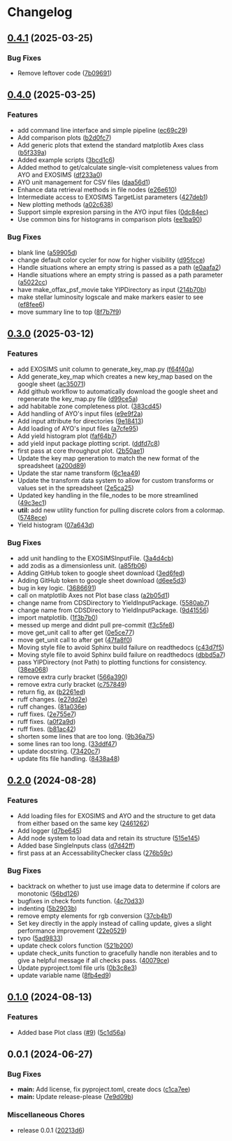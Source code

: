 # Changelog

## [0.4.1](https://github.com/HWO-Yield-Visualizations/yieldplotlib/compare/v0.4.0...v0.4.1) (2025-03-25)


### Bug Fixes

* Remove leftover code ([7b09691](https://github.com/HWO-Yield-Visualizations/yieldplotlib/commit/7b09691fb5c3b8770fa82a1140a71f48a083017b))

## [0.4.0](https://github.com/HWO-Yield-Visualizations/yieldplotlib/compare/v0.3.0...v0.4.0) (2025-03-25)


### Features

* add command line interface and simple pipeline ([ec69c29](https://github.com/HWO-Yield-Visualizations/yieldplotlib/commit/ec69c298fb70cda779e1d28d8e21d9631434e8ac))
* Add comparison plots ([b2d0fc7](https://github.com/HWO-Yield-Visualizations/yieldplotlib/commit/b2d0fc77d604b4405109c5eaafad5a29b457e922))
* Add generic plots that extend the standard matplotlib Axes class ([b5f339a](https://github.com/HWO-Yield-Visualizations/yieldplotlib/commit/b5f339a0dade2bc54c7a915da2bfbc1965ffae39))
* Added example scripts ([3bcd1c6](https://github.com/HWO-Yield-Visualizations/yieldplotlib/commit/3bcd1c6b663184e8c8e46ed73d381506c0eb95ec))
* Added method to get/calculate single-visit completeness values from AYO and EXOSIMS ([df233a0](https://github.com/HWO-Yield-Visualizations/yieldplotlib/commit/df233a0d781b37b2258d9918072b8aebd2eb315b))
* AYO unit management for CSV files ([daa56d1](https://github.com/HWO-Yield-Visualizations/yieldplotlib/commit/daa56d109e6992902d8539a8ec8f1d8c51083e7d))
* Enhance data retrieval methods in file nodes ([e26e610](https://github.com/HWO-Yield-Visualizations/yieldplotlib/commit/e26e610edb49ee8b72a470ae21db3d157969af27))
* Intermediate access to EXOSIMS TargetList parameters ([427deb1](https://github.com/HWO-Yield-Visualizations/yieldplotlib/commit/427deb1fc982a5364baf5b2a6dbc990b263ccac8))
* New plotting methods ([a02c638](https://github.com/HWO-Yield-Visualizations/yieldplotlib/commit/a02c6384c8bfeba2dd9f36c08445151b1037114d))
* Support simple expresion parsing in the AYO input files ([0dc84ec](https://github.com/HWO-Yield-Visualizations/yieldplotlib/commit/0dc84ec9923cfdeb316d96bace4be3b42a470f07))
* Use common bins for histograms in comparison plots ([ee1ba90](https://github.com/HWO-Yield-Visualizations/yieldplotlib/commit/ee1ba907b5990b2cafff96804ffcac5addcc8998))


### Bug Fixes

* blank line ([a59905d](https://github.com/HWO-Yield-Visualizations/yieldplotlib/commit/a59905d51dc6fcd8ba8165de920499bce0b1dffb))
* change default color cycler for now for higher visibility ([d95fcce](https://github.com/HWO-Yield-Visualizations/yieldplotlib/commit/d95fccee9750231af4e4ada0718a482ff8654e6d))
* Handle situations where an empty string is passed as a path ([e0aafa2](https://github.com/HWO-Yield-Visualizations/yieldplotlib/commit/e0aafa2bee8a1a5c2e9d3fbba408d0a25a8a77f0))
* Handle situations where an empty string is passed as a path parameter ([a5022cc](https://github.com/HWO-Yield-Visualizations/yieldplotlib/commit/a5022cc564ced49c2c97e70b913002fafc8f956a))
* have make_offax_psf_movie take YIPDirectory as input ([214b70b](https://github.com/HWO-Yield-Visualizations/yieldplotlib/commit/214b70b0feee2392c105aadbd80dca045a5f2461))
* make stellar luminosity logscale and make markers easier to see ([ef8fee6](https://github.com/HWO-Yield-Visualizations/yieldplotlib/commit/ef8fee694229170ddf8f8c7e7bd907b50e667073))
* move summary line to top ([8f7b7f9](https://github.com/HWO-Yield-Visualizations/yieldplotlib/commit/8f7b7f9479a71c4d9df422c180529ae99baaea71))

## [0.3.0](https://github.com/HWO-Yield-Visualizations/yieldplotlib/compare/v0.2.0...v0.3.0) (2025-03-12)


### Features

* add EXOSIMS unit column to generate_key_map.py ([f64f40a](https://github.com/HWO-Yield-Visualizations/yieldplotlib/commit/f64f40a3a0f4704fc9d21f6e2d152d1a1a12d8e5))
* Add generate_key_map which creates a new key_map based on the google sheet ([ac35071](https://github.com/HWO-Yield-Visualizations/yieldplotlib/commit/ac35071472f5e03a3c3b676711c1bf02d592904e))
* Add github workflow to automatically download the google sheet and regenerate the key_map.py file ([d99ce5a](https://github.com/HWO-Yield-Visualizations/yieldplotlib/commit/d99ce5a9acacd651ba25b588d21eb1148b48aa22))
* add habitable zone completeness plot. ([383cd45](https://github.com/HWO-Yield-Visualizations/yieldplotlib/commit/383cd455a14e8797ec814f71cef95b7d4f8f0e3b))
* Add handling of AYO's input files ([e9e9f2a](https://github.com/HWO-Yield-Visualizations/yieldplotlib/commit/e9e9f2a371dc725d88ee269f50c6765a41127066))
* Add input attribute for directories ([9e18413](https://github.com/HWO-Yield-Visualizations/yieldplotlib/commit/9e18413db232a3218cbee7b7b7334748855124c3))
* Add loading of AYO's input files ([a7cfe95](https://github.com/HWO-Yield-Visualizations/yieldplotlib/commit/a7cfe95959b934c605f2292c0ad3cd1885779e85))
* Add yield histogram plot ([faf64b7](https://github.com/HWO-Yield-Visualizations/yieldplotlib/commit/faf64b7b421d85a4453aeed59eea58f022576b3b))
* add yield input package plotting script. ([ddfd7c8](https://github.com/HWO-Yield-Visualizations/yieldplotlib/commit/ddfd7c867ccc5beb59bebe8552235dc3f0001462))
* first pass at core throughput plot. ([2b50ae1](https://github.com/HWO-Yield-Visualizations/yieldplotlib/commit/2b50ae1137dc02ed9d0cadf286205d6040b1e2d8))
* Update the key map generation to match the new format of the spreadsheet ([a200d89](https://github.com/HWO-Yield-Visualizations/yieldplotlib/commit/a200d8997385f24fdde82821e3cb99776ad229ed))
* Update the star name transform ([6c1ea49](https://github.com/HWO-Yield-Visualizations/yieldplotlib/commit/6c1ea49260641ae9a6b534428a9c4af73fe48bba))
* Update the transform data system to allow for custom transforms or values set in the spreadsheet ([2e5ca25](https://github.com/HWO-Yield-Visualizations/yieldplotlib/commit/2e5ca253283d5741dd72afab1d477dcfff668032))
* Updated key handling in the file_nodes to be more streamlined ([49c3ec1](https://github.com/HWO-Yield-Visualizations/yieldplotlib/commit/49c3ec188d768def6fdf69634c6444f390999dbe))
* **util:** add new utility function for pulling discrete colors from a colormap. ([5748ece](https://github.com/HWO-Yield-Visualizations/yieldplotlib/commit/5748ecee04e780a082b6bd91f11784eefd131ebc))
* Yield histogram ([07a643d](https://github.com/HWO-Yield-Visualizations/yieldplotlib/commit/07a643d920c7e75c101453fc8fc84bcacc23638f))


### Bug Fixes

* add unit handling to the EXOSIMSInputFile. ([3a4d4cb](https://github.com/HWO-Yield-Visualizations/yieldplotlib/commit/3a4d4cb8f9cd8ce3e2ef38021aebb715f6b1a622))
* add zodis as a dimensionless unit. ([a85fb06](https://github.com/HWO-Yield-Visualizations/yieldplotlib/commit/a85fb0638dea54cdddde71dce23936c2d260a5f4))
* Adding GitHub token to google sheet download ([3ed6fed](https://github.com/HWO-Yield-Visualizations/yieldplotlib/commit/3ed6fedcff15a347af129f51b040f08c293b3974))
* Adding GitHub token to google sheet download ([d6ee5d3](https://github.com/HWO-Yield-Visualizations/yieldplotlib/commit/d6ee5d380187d80c2bfa7838a1f203179c9f7384))
* bug in key logic. ([3686691](https://github.com/HWO-Yield-Visualizations/yieldplotlib/commit/36866917239eca1f84b1a93ab06db38b26b0e270))
* call on matplotlib Axes not Plot base class ([a2b05d1](https://github.com/HWO-Yield-Visualizations/yieldplotlib/commit/a2b05d119fcf0515a1665062a788adc1782fa682))
* change name from CDSDirectory to YieldInputPackage. ([5580ab7](https://github.com/HWO-Yield-Visualizations/yieldplotlib/commit/5580ab742ae7438ad030644850ab937fe9a60d41))
* change name from CDSDirectory to YieldInputPackage. ([9d41556](https://github.com/HWO-Yield-Visualizations/yieldplotlib/commit/9d415564de2ac3ab4ab34ddf8e905873c808b48f))
* import matplotlib. ([1f3b7b0](https://github.com/HWO-Yield-Visualizations/yieldplotlib/commit/1f3b7b06866d9a4540bd6d1d84adef04cae1f7d6))
* messed up merge and didnt pull pre-commit ([f3c5fe8](https://github.com/HWO-Yield-Visualizations/yieldplotlib/commit/f3c5fe87d5bee795651994586faf757141d5812a))
* move get_unit call to after get ([0e5ce77](https://github.com/HWO-Yield-Visualizations/yieldplotlib/commit/0e5ce7742fa342aeb2e509ecae8aefec8f3954b7))
* move get_unit call to after get ([47fa8f0](https://github.com/HWO-Yield-Visualizations/yieldplotlib/commit/47fa8f050d87c2444c28b7cdb3ba6b27764d4e98))
* Moving style file to avoid Sphinx build failure on readthedocs ([c43d7f5](https://github.com/HWO-Yield-Visualizations/yieldplotlib/commit/c43d7f57878d871a976599b67438ed5b027935f1))
* Moving style file to avoid Sphinx build failure on readthedocs ([dbbd5a7](https://github.com/HWO-Yield-Visualizations/yieldplotlib/commit/dbbd5a78e329ba9312387994e0dbd848d035461e))
* pass YIPDirectory (not Path) to plotting functions for consistency. ([38ea068](https://github.com/HWO-Yield-Visualizations/yieldplotlib/commit/38ea06854ae7e9dd4a8a746818c2e280348efbb2))
* remove extra curly bracket ([566a390](https://github.com/HWO-Yield-Visualizations/yieldplotlib/commit/566a390821ce299ecad08fcb4a95ca74569ae067))
* remove extra curly bracket ([c757849](https://github.com/HWO-Yield-Visualizations/yieldplotlib/commit/c757849f12f1038f22b4a6c4cc8c00bb671e041c))
* return fig, ax ([b2261ed](https://github.com/HWO-Yield-Visualizations/yieldplotlib/commit/b2261ede9c8a69e379aa586d352ec7e91361c1bf))
* ruff changes. ([e27dd2e](https://github.com/HWO-Yield-Visualizations/yieldplotlib/commit/e27dd2ec777b48e1c32f43f0c72650c6c1ca378c))
* ruff changes. ([81a036e](https://github.com/HWO-Yield-Visualizations/yieldplotlib/commit/81a036ec8b3f7e17f11a81df57bd581e819579e7))
* ruff fixes. ([2e755e7](https://github.com/HWO-Yield-Visualizations/yieldplotlib/commit/2e755e7d699bee158655837cd6b11de2e001daf9))
* ruff fixes. ([a0f2a9d](https://github.com/HWO-Yield-Visualizations/yieldplotlib/commit/a0f2a9d8a2f55aeeba0f30057ab1e710e9acc453))
* ruff fixes. ([b81ac42](https://github.com/HWO-Yield-Visualizations/yieldplotlib/commit/b81ac424af818942e08b553107c1d1cc8443f4a4))
* shorten some lines that are too long. ([9b36a75](https://github.com/HWO-Yield-Visualizations/yieldplotlib/commit/9b36a7529abe6878ff6c556e2c4f1fc19f9ae5c2))
* some lines ran too long. ([33ddf47](https://github.com/HWO-Yield-Visualizations/yieldplotlib/commit/33ddf4715f25e8c34c2dde4968d4a61645bca145))
* update docstring. ([73420c7](https://github.com/HWO-Yield-Visualizations/yieldplotlib/commit/73420c71332c355761abd945ec60f759ed798360))
* update fits file handling. ([8438a48](https://github.com/HWO-Yield-Visualizations/yieldplotlib/commit/8438a48437119de8e479e7e21b2ef898c18589d8))

## [0.2.0](https://github.com/HWO-Yield-Visualizations/yieldplotlib/compare/v0.1.0...v0.2.0) (2024-08-28)


### Features

* Add loading files for EXOSIMS and AYO and the structure to get data from either based on the same key ([2461262](https://github.com/HWO-Yield-Visualizations/yieldplotlib/commit/24612624a7a8b495325ecdae9bd444d5976c459f))
* Add logger ([d7be645](https://github.com/HWO-Yield-Visualizations/yieldplotlib/commit/d7be64505998fa34ae9c769915648e372491281c))
* Add node system to load data and retain its structure ([515e145](https://github.com/HWO-Yield-Visualizations/yieldplotlib/commit/515e1454627f8d6d5500403ca813b3b58e8f300d))
* Added base SingleInputs class ([d7d42ff](https://github.com/HWO-Yield-Visualizations/yieldplotlib/commit/d7d42ff209e0586a49cf5cef086f2c6957bef5e8))
* first pass at an AccessabilityChecker class ([276b59c](https://github.com/HWO-Yield-Visualizations/yieldplotlib/commit/276b59c06878a14d36105450f6a127a0bfeb42c4))


### Bug Fixes

* backtrack on whether to just use image data to determine if colors are monotonic ([56bd126](https://github.com/HWO-Yield-Visualizations/yieldplotlib/commit/56bd1263c8c329ebd1bf1a1ea0de68b42d5d8f19))
* bugfixes in check fonts function. ([4c70d33](https://github.com/HWO-Yield-Visualizations/yieldplotlib/commit/4c70d33071855502766958f97ab91a0f7d038a9f))
* indenting ([5b2903b](https://github.com/HWO-Yield-Visualizations/yieldplotlib/commit/5b2903b72d8e8c56000e3e0c50a188d6dfece2c4))
* remove empty elements for rgb conversion ([37cb4b1](https://github.com/HWO-Yield-Visualizations/yieldplotlib/commit/37cb4b110d5bc2655d662d54cb7d5e7d55202ee4))
* Set key directly in the apply instead of calling update, gives a slight performance improvement ([22e0529](https://github.com/HWO-Yield-Visualizations/yieldplotlib/commit/22e052942799b40b610c43acd203802e41b93691))
* typo ([5ad9833](https://github.com/HWO-Yield-Visualizations/yieldplotlib/commit/5ad9833012aa63fd57c8ebebed27a7daff95cd3d))
* update check colors function ([521b200](https://github.com/HWO-Yield-Visualizations/yieldplotlib/commit/521b20027a6fe7e8d580016cb5448e2c15f652e8))
* update check_units function to gracefully handle non iterables and to give a helpful message if all checks pass. ([40079ce](https://github.com/HWO-Yield-Visualizations/yieldplotlib/commit/40079ce2491c24da61f3221a17f7874103e62614))
* Update pyproject.toml file urls ([0b3c8e3](https://github.com/HWO-Yield-Visualizations/yieldplotlib/commit/0b3c8e3cd3eb4176e0b3a227d91daca3a2a637ca))
* update variable name ([8fb4ed9](https://github.com/HWO-Yield-Visualizations/yieldplotlib/commit/8fb4ed9da01b1050aa0df31cfe2a676c1c2cd227))

## [0.1.0](https://github.com/HWO-Yield-Visualizations/yieldplotlib/compare/v0.0.1...v0.1.0) (2024-08-13)


### Features

* Added base Plot class ([#9](https://github.com/HWO-Yield-Visualizations/yieldplotlib/issues/9)) ([5c1d56a](https://github.com/HWO-Yield-Visualizations/yieldplotlib/commit/5c1d56a1c9355152d4650263fd519a34581fc2bb))

## 0.0.1 (2024-06-27)


### Bug Fixes

* **main:** Add license, fix pyproject.toml, create docs ([c1ca7ee](https://github.com/CoreySpohn/yieldplotlib/commit/c1ca7eeee103737ff28b1a7be946f3ec17f22243))
* **main:** Update release-please ([7e9d09b](https://github.com/CoreySpohn/yieldplotlib/commit/7e9d09b1cd12fe57f9f013d99b9dccb758cc0c69))


### Miscellaneous Chores

* release 0.0.1 ([20213d6](https://github.com/CoreySpohn/yieldplotlib/commit/20213d65081afe79d8aaba986f7edb8dd59bbb6f))
